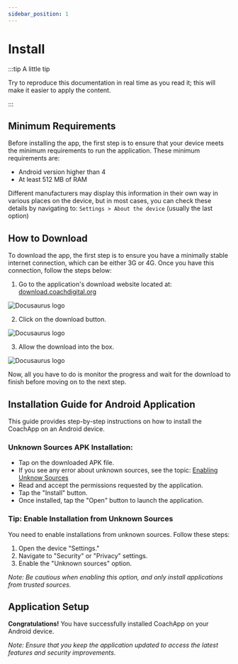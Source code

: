 ```yaml
---
sidebar_position: 1
---
```


# Install

:::tip A little tip

Try to reproduce this documentation in real time as you read it; this will make it easier to apply the content.

:::

## Minimum Requirements

Before installing the app, the first step is to ensure that your device meets the minimum requirements to run the application. These minimum requirements are:

- Android version higher than 4
- At least 512 MB of RAM

Different manufacturers may display this information in their own way in various places on the device, but in most cases, you can check these details by navigating to:
`Settings > About the device` (usually the last option)

## How to Download

To download the app, the first step is to ensure you have a minimally stable internet connection, which can be either 3G or 4G. Once you have this connection, follow the steps below:

1. Go to the application's download website located at: [download.coachdigital.org](http://download.coachdigital.org)

![Docusaurus logo](/img/install/url.png)

2. Click on the download button.

![Docusaurus logo](/img/install/download.png)

3. Allow the download into the box.

![Docusaurus logo](/img/install/permission.png)

Now, all you have to do is monitor the progress and wait for the download to finish before moving on to the next step.

## Installation Guide for Android Application

This guide provides step-by-step instructions on how to install the CoachApp on an Android device.

### Unknown Sources APK Installation:

- Tap on the downloaded APK file.
- If you see any error about unknown sources, see the topic: [Enabling Unknow Sources](./installation#tip-enable-installation-from-unknown-sources)
- Read and accept the permissions requested by the application.
- Tap the "Install" button.
- Once installed, tap the "Open" button to launch the application.

### Tip: Enable Installation from Unknown Sources

You need to enable installations from unknown sources. Follow these steps:

1. Open the device "Settings."
2. Navigate to "Security" or "Privacy" settings.
3. Enable the "Unknown sources" option.

_Note: Be cautious when enabling this option, and only install applications from trusted sources._

## Application Setup

<!-- Follow the on-screen [basic usage](./basic-usage/create-a-page) to set up the application, including any account creation or login processes. -->

**Congratulations!** You have successfully installed CoachApp on your Android device.

_Note: Ensure that you keep the application updated to access the latest features and security improvements._
